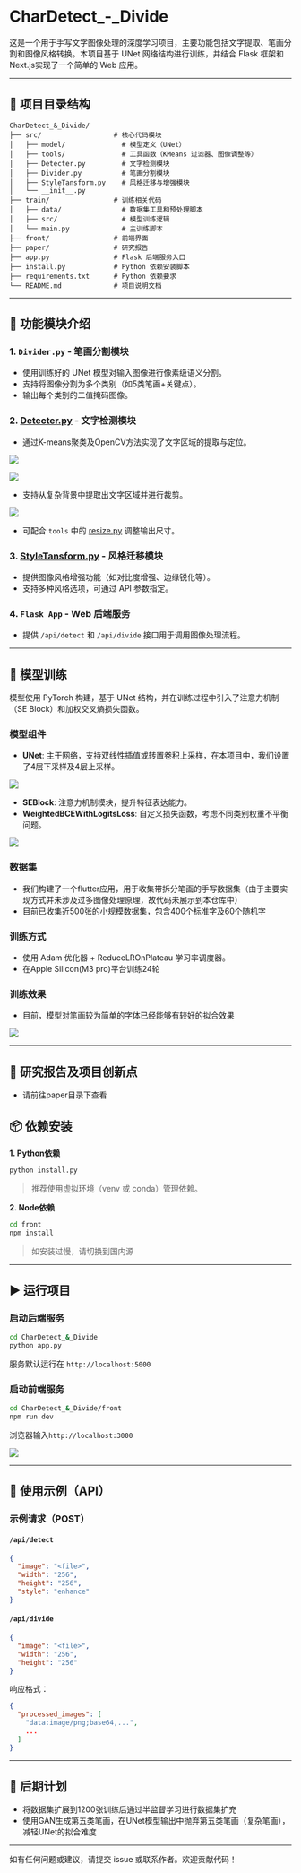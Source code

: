 # CharDetect_-_Divide

这是一个用于手写文字图像处理的深度学习项目，主要功能包括文字提取、笔画分割和图像风格转换。本项目基于 UNet 网络结构进行训练，并结合 Flask 框架和Next.js实现了一个简单的 Web 应用。

---

## 📁 项目目录结构

```
CharDetect_&_Divide/
├── src/                  # 核心代码模块
│   ├── model/              # 模型定义（UNet）
│   ├── tools/              # 工具函数（KMeans 过滤器、图像调整等）
│   ├── Detecter.py         # 文字检测模块
│   ├── Divider.py          # 笔画分割模块
│   ├── StyleTansform.py    # 风格迁移与增强模块
│   └── __init__.py
├── train/                # 训练相关代码
│   ├── data/               # 数据集工具和预处理脚本
│   ├── src/                # 模型训练逻辑
│   └── main.py             # 主训练脚本
├── front/                # 前端界面
├── paper/                # 研究报告
├── app.py                # Flask 后端服务入口
├── install.py            # Python 依赖安装脚本
├── requirements.txt      # Python 依赖要求
└── README.md             # 项目说明文档
```


---

## 🔧 功能模块介绍

### 1. `Divider.py` - 笔画分割模块
- 使用训练好的 UNet 模型对输入图像进行像素级语义分割。
- 支持将图像分割为多个类别（如5类笔画+关键点）。
- 输出每个类别的二值掩码图像。

### 2. [Detecter.py](file://C:\Users\Lenovo\PycharmProjects\CharDetect_&_Divide\src\Detecter.py) - 文字检测模块
- 通过K-means聚类及OpenCV方法实现了文字区域的提取与定位。

![](pic/4.png)

![](pic/5.png)

- 支持从复杂背景中提取出文字区域并进行裁剪。

![](pic/6.png)

- 可配合 `tools` 中的 [resize.py](file://C:\Users\Lenovo\PycharmProjects\CharDetect_&_Divide\src\tools\resize.py) 调整输出尺寸。

### 3. [StyleTansform.py](file://C:\Users\Lenovo\PycharmProjects\CharDetect_&_Divide\src\StyleTansform.py) - 风格迁移模块
- 提供图像风格增强功能（如对比度增强、边缘锐化等）。
- 支持多种风格选项，可通过 API 参数指定。

### 4. `Flask App` - Web 后端服务
- 提供 `/api/detect` 和 `/api/divide` 接口用于调用图像处理流程。

---

## 🧪 模型训练

模型使用 PyTorch 构建，基于 UNet 结构，并在训练过程中引入了注意力机制（SE Block）和加权交叉熵损失函数。

### 模型组件
- **UNet**: 主干网络，支持双线性插值或转置卷积上采样，在本项目中，我们设置了4层下采样及4层上采样。

![](pic/1.png)

- **SEBlock**: 注意力机制模块，提升特征表达能力。
- **WeightedBCEWithLogitsLoss**: 自定义损失函数，考虑不同类别权重不平衡问题。

![](pic/2.png)

### 数据集
- 我们构建了一个flutter应用，用于收集带拆分笔画的手写数据集（由于主要实现方式并未涉及过多图像处理原理，故代码未展示到本仓库中）
- 目前已收集近500张的小规模数据集，包含400个标准字及60个随机字

### 训练方式
- 使用 Adam 优化器 + ReduceLROnPlateau 学习率调度器。
- 在Apple Silicon(M3 pro)平台训练24轮

### 训练效果

- 目前，模型对笔画较为简单的字体已经能够有较好的拟合效果

![](pic/7.png)

---

## 📄 研究报告及项目创新点

- 请前往paper目录下查看

## 📦 依赖安装

**1. Python依赖**

```bash
python install.py
```


> 推荐使用虚拟环境（venv 或 conda）管理依赖。

**2. Node依赖**

```bash
cd front
npm install
```


> 如安装过慢，请切换到国内源

---

## ▶️ 运行项目

### 启动后端服务

```bash
cd CharDetect_&_Divide
python app.py
```


服务默认运行在 `http://localhost:5000`

### 启动前端服务

```bash
cd CharDetect_&_Divide/front
npm run dev
```

浏览器输入`http://localhost:3000`

![](pic/3.png)

---

## 📌 使用示例（API）

### 示例请求（POST）

#### `/api/detect`
```json
{
  "image": "<file>",
  "width": "256",
  "height": "256",
  "style": "enhance"
}
```


#### `/api/divide`
```json
{
  "image": "<file>",
  "width": "256",
  "height": "256"
}
```


响应格式：
```json
{
  "processed_images": [
    "data:image/png;base64,...",
    ...
  ]
}
```


---

## 🧩 后期计划

- 将数据集扩展到1200张训练后通过半监督学习进行数据集扩充
- 使用GAN生成第五类笔画，在UNet模型输出中抛弃第五类笔画（复杂笔画），减轻UNet的拟合难度

---

如有任何问题或建议，请提交 issue 或联系作者。欢迎贡献代码！